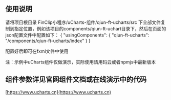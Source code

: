 ## 使用说明
请将项目根目录 FinClip小程序/uCharts-组件/qiun-ft-ucharts/src 下全部文件复制到指定位置，例如该项目的components/qiun-ft-uchart目录下，然后在页面的json配置文件中配置如下：
{
  "usingComponents": {
    "qiun-ft-ucharts": "/components/qiun-ft-ucharts/index"
  }
}

配置好后即可在fxml文件中使用

<view class="charts">
  <qiun-ft-ucharts type="column" canvas2d="{{true}}" opts="{{opts}}" chartData="{{chartData}}" bindcomplete="complete"/>
</view>

注：示例中uCharts组件仅做演示，实际使用请用码云或者npmjs中最新版本

## 组件参数详见官网组件文档或在线演示中的代码

[https://www.ucharts.cn](https://www.ucharts.cn)
